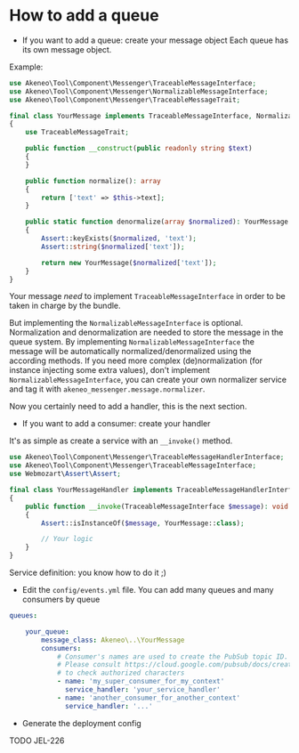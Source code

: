 # How to add a queue

- If you want to add a queue: create your message object
Each queue has its own message object.

Example:

```php
use Akeneo\Tool\Component\Messenger\TraceableMessageInterface;
use Akeneo\Tool\Component\Messenger\NormalizableMessageInterface;
use Akeneo\Tool\Component\Messenger\TraceableMessageTrait;

final class YourMessage implements TraceableMessageInterface, NormalizableMessageInterface
{
    use TraceableMessageTrait;

    public function __construct(public readonly string $text)
    {
    }

    public function normalize(): array
    {
        return ['text' => $this->text];
    }

    public static function denormalize(array $normalized): YourMessage
    {
        Assert::keyExists($normalized, 'text');
        Assert::string($normalized['text']);

        return new YourMessage($normalized['text']);
    }
}
```

Your message *need* to implement `TraceableMessageInterface` in order to be taken in charge by the bundle.

But implementing the `NormalizableMessageInterface` is optional. Normalization and denormalization are needed to store the message in the queue system. 
By implementing `NormalizableMessageInterface` the message will be automatically normalized/denormalized using the according methods.
If you need more complex (de)normalization (for instance injecting some extra values), don't implement `NormalizableMessageInterface`, 
you can create your own normalizer service and tag it with `akeneo_messenger.message.normalizer`.

Now you certainly need to add a handler, this is the next section.


- If you want to add a consumer: create your handler

It's as simple as create a service with an `__invoke()` method.

```php
use Akeneo\Tool\Component\Messenger\TraceableMessageHandlerInterface;
use Akeneo\Tool\Component\Messenger\TraceableMessageInterface;
use Webmozart\Assert\Assert;

final class YourMessageHandler implements TraceableMessageHandlerInterface
{
    public function __invoke(TraceableMessageInterface $message): void
    {
        Assert::isInstanceOf($message, YourMessage::class);

        // Your logic
    }
}
```

Service definition: you know how to do it ;)


- Edit the `config/events.yml` file.
You can add many queues and many consumers by queue

```yaml
queues:

    your_queue:
        message_class: Akeneo\..\YourMessage
        consumers:
            # Consumer's names are used to create the PubSub topic ID.
            # Please consult https://cloud.google.com/pubsub/docs/create-topic#resource_names
            # to check authorized characters
            - name: 'my_super_consumer_for_my_context'
              service_handler: 'your_service_handler'
            - name: 'another_consumer_for_another_context'
              service_handler: '...'

```

- Generate the deployment config

TODO JEL-226

